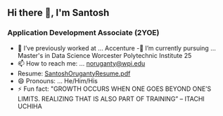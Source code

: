 ##                                                                              Hi there 👋, I'm Santosh
###                                                                        Application Development Associate (2YOE)




- 🔭 I’ve previously worked at ... Accenture
-🌱 I’m currently pursuing ... Master's in Data Science  Worcester Polytechnic Institute  25
- 📫 How to reach me: ... noruganty@wpi.edu
- Resume: [SantoshOrugantyResume.pdf](https://github.com/santhoshraghu/santhoshraghu/files/15206096/SantoshOrugantyResume.pdf)
- 😄 Pronouns: ... He/Him/His
- ⚡ Fun fact: "GROWTH OCCURS WHEN ONE GOES BEYOND ONE’S LIMITS. REALIZING THAT IS ALSO PART OF TRAINING” – ITACHI UCHIHA
  
